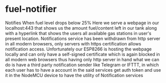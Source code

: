 # fuel-notifier
Notifies When fuel level drops below 25%
Here we  serve a webpage in our localhost:443 that shows us the amount fuel/content left in our tank along with a hyperlink that shows the users all available gas stations
in user's present location.
Notifications service has been withdrawn from http server in all modern browsers, only servers with https certification allows notification access.
Unfortunately our ESP8266 is hosting the webpage locally and can only have a self-signed certificate which is again blocked in all modern web browsers
thus having only http server in hand what we can do is have a third party notification sender like Telegram or IFTTT, in which each user has to have a account
in the said services get auth token and use it in the NodeMCU device to have the utility of Notification services

